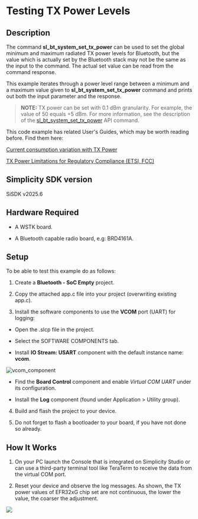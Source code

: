# Testing TX Power Levels #
 
## Description ##
 
The command **sl_bt_system_set_tx_power** can be used to set the global minimum and maximum radiated TX power levels for Bluetooth, but the value which is actually set by the Bluetooth stack may not be the same as the input to the command. The actual set value can be read from the command response.

This example iterates through a power level range between a minimum and a maximum value given to **sl_bt_system_set_tx_power** command and prints out both the input parameter and the response.

> **NOTE:** TX power can be set with 0.1 dBm granularity. For example, the value of 50 equals +5 dBm. For more information, see the description of the [sl_bt_system_set_tx_power](https://docs.silabs.com/bluetooth/8.2.0/bluetooth-stack-api/sl-bt-system#sl-bt-system-set-tx-power) API command.

This code example has related User's Guides, which may be worth reading before. Find them here:

[Current consumption variation with TX Power](https://docs.silabs.com/bluetooth/8.2.0/bluetooth-fundamentals-system-performance/compliance-power-limitations)

[TX Power Limitations for Regulatory Compliance (ETSI, FCC)](https://docs.silabs.com/bluetooth/8.2.0/bluetooth-fundamentals-system-performance/compliance-power-limitations)

## Simplicity SDK version ##
 
SiSDK v2025.6
 
## Hardware Required ##
 
- A WSTK board.

- A Bluetooth capable radio board, e.g: BRD4161A.
 
## Setup ##

To be able to test this example do as follows:

1. Create a **Bluetooth - SoC Empty** project.

2. Copy the attached app.c file into your project (overwriting existing app.c).

3. Install the software components to use the **VCOM** port (UART) for logging:

- Open the .slcp file in the project.

- Select the SOFTWARE COMPONENTS tab.

- Install **IO Stream: USART** component with the default instance name: **vcom**.

![vcom_component](images/vcom_component.png)

- Find the **Board Control** component  and enable *Virtual COM UART* under its configuration.

- Install the **Log** component (found under Application > Utility group).

4. Build and flash the project to your device.

5. Do not forget to flash a bootloader to your board, if you have not done so already.
 
## How It Works ##
 
1. On your PC launch the Console that is integrated on Simplicity Studio or can use a third-party terminal tool like TeraTerm to receive the data from the virtual COM port.

2. Reset your device and observe the log messages. As shown, the TX power values of EFR32xG chip set are not continuous, the lower the value, the coarser the adjustment.

![](images/log.png)
